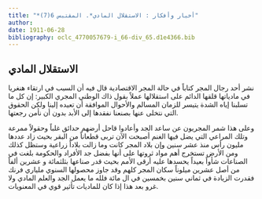 ```yaml
---
title: "*أخبار وأفكار : الاستقلال المادي*. المقتبس 6(7)"
author: 
date: 1911-06-28
bibliography: oclc_4770057679-i_66-div_65.d1e4366.bib
---
```




##  الاستقلال المادي 


 نشر  أحد  رجال المجر كتاباً في حالة المجر الاقتصادية قال فيه أن السبب في ارتقاء هنغريا في مادياتها قلقها الدائم على استقلالها عملاً بقول ذاك الوطني المجري الكبير: إن كل ما   تسلبنا إياه الشدة يتيسر للزمان المسالم والأحوال الموافقة أن تعيده إلينا ولكن الحقوق التي نتخلى عنها بصنعنا نفقدها إلى الأبد بدون أن نأمن رجعتها. 

 وعلى هذا شمر المجريون عن ساعد الجد وأعادوا قاحل أرضهم حدائق غلباً وحقولاً ممرعة وتلك المراعي التي يضل فيها الغنم أصبحت الآن تربى قطعاناً من البقر بحيث زاد عددها مليون رأس منذ  عشر  سنين وإن بلاد المجر كانت وما زالت بلاداً زراعية وستظل كذلك ومن الأرض تستخرج أهم مواد ثروتها على أنها بفضل جد الأفراد والحكومة بلغت في الصناعات شأواً بعيداً يحسدها عليه أرقى الأمم بحيث قدر صناعها بثلثمائة و  عشرين  ألفاً من أصل  عشرين  ميلوناً سكان المجر كلهم وقد جاوز محصولها السنوي ملياري فرنك فقدرت الزيادة في  ثماني  سنين بخمسين في ال  مائة  فلله ما يعمل الجد والعلم المادي ولا غرو بعد هذا إذا كان للماديات تأثير قوي في المعنويات. 
